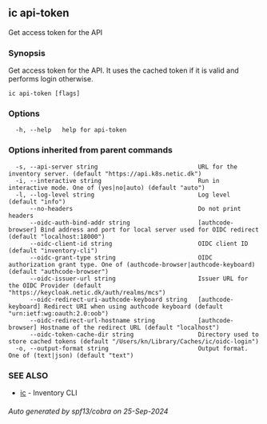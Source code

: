 ## ic api-token

Get access token for the API

### Synopsis

Get access token for the API. It uses the cached token if it is valid and performs login otherwise.

```
ic api-token [flags]
```

### Options

```
  -h, --help   help for api-token
```

### Options inherited from parent commands

```
  -s, --api-server string                            URL for the inventory server. (default "https://api.k8s.netic.dk")
  -i, --interactive string                           Run in interactive mode. One of (yes|no|auto) (default "auto")
  -l, --log-level string                             Log level (default "info")
      --no-headers                                   Do not print headers
      --oidc-auth-bind-addr string                   [authcode-browser] Bind address and port for local server used for OIDC redirect (default "localhost:18000")
      --oidc-client-id string                        OIDC client ID (default "inventory-cli")
      --oidc-grant-type string                       OIDC authorization grant type. One of (authcode-browser|authcode-keyboard) (default "authcode-browser")
      --oidc-issuer-url string                       Issuer URL for the OIDC Provider (default "https://keycloak.netic.dk/auth/realms/mcs")
      --oidc-redirect-uri-authcode-keyboard string   [authcode-keyboard] Redirect URI when using authcode keyboard (default "urn:ietf:wg:oauth:2.0:oob")
      --oidc-redirect-url-hostname string            [authcode-browser] Hostname of the redirect URL (default "localhost")
      --oidc-token-cache-dir string                  Directory used to store cached tokens (default "/Users/kn/Library/Caches/ic/oidc-login")
  -o, --output-format string                         Output format. One of (text|json) (default "text")
```

### SEE ALSO

* [ic](ic.md)	 - Inventory CLI

###### Auto generated by spf13/cobra on 25-Sep-2024
